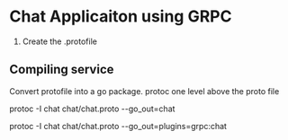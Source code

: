# Chat Applicaiton using GRPC

1. Create the .protofile

## Compiling service

Convert protofile into a go package. 
protoc one level above the proto file

protoc -I chat chat/chat.proto --go_out=chat

protoc -I chat chat/chat.proto --go_out=plugins=grpc:chat
